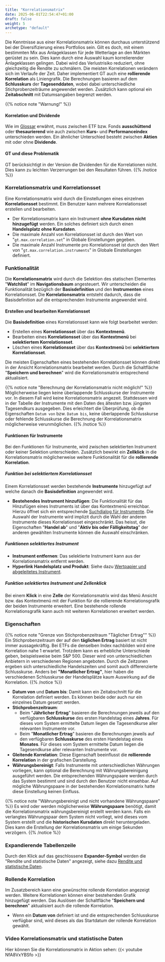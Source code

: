 ```yaml
---
title: "Korrelationsmatrix"
date: 2025-06-01T22:54:47+01:00
draft: false
weight: 5
archetype: "default"
---
```

Die Kenntnisse aus einer Korrelationsmatrix können durchaus unterstützend bei der Diversifizierung eines Portfolios sein. Gilt es doch, mit einem bestimmten Mix aus Anlageklassen für jede Wetterlage an den Märkten gerüstet zu sein. Dies kann durch eine Auswahl kaum korrelierender Anlageklassen gelingen. Dabei wird das Verlustrisiko reduziert, ohne gleichzeitig die Rendite zu schmälern. Die meisten Korrelationen verändern sich im Verlaufe der Zeit. Daher implementiert GT auch eine **rollierende Korrelation** als Liniengrafik. Die Berechnungen basieren auf dem **Schlusskurs** der **Tagesenddaten**, wobei dabei unterschiedliche Stichprobenzeiträume angewendet werden. Zusätzlich kann optional ein **Zeitabschnitt** mit Datumsangaben begrenzt werden.

{{% notice note "Warnung!" %}}
#### Korrelation und Dividende
Wie im [Glossar](../../glossar/) erwähnt, muss zwischen ETF bzw. Fonds **ausschüttend** oder **thesaurierend** wie auch zwischen **Kurs-** und **Performanceindex** unterschieden werden. Ein ähnlicher Unterschied besteht zwischen **Aktien** mit oder ohne **Dividende**.

#### GT und diese Problematik
GT berücksichtigt in der Version die Dividenden für die Korrelationen nicht. Dies kann zu leichten Verzerrungen bei den Resultaten führen.
{{% /notice %}}

### Korrelationsmatrix und Korrelationsset
Eine Korrelationsmatrix wird durch die Einstellungen eines einzelnen **Korrelationsset** bestimmt. Ein Benutzer kann mehrere Korrelationsset erstellen und bearbeiten.
- Der Korrelationsmatrix kann ein Instrument **ohne Kursdaten nicht hinzugefügt** werden. Ein solches definiert sich durch einen **Handelsplatz ohne Kursdaten**.
- Die maximale Anzahl von Korrelationsset ist durch den Wert von "`gt.max.correlation.set`" in Globale Einstellungen gegeben.
- Die maximale Anzahl Instrumente pro Korrelationsset ist durch den Wert von "`gt.max.correlation.instruments`" in Globale Einstellungen definiert.

### Funktionalität
Die **Korrelationsmatrix** wird durch die Selektion des statischen Elementes "**Watchlist**" im **Navigationsbaum** angesteuert. Wir unterscheiden die Funktionalität bezüglich der **Basisdefinition** und den **Instrumenten** eines Korrelationsset. Die **Korrelationsmatrix** entsteht dadurch, dass die Basisdefinition auf die entsprechenden Instrumente angewendet wird.

#### Erstellen und bearbeiten Korrelationsset
Die **Basisdefinition** eines Korrelationsset kann wie folgt bearbeitet werden:
- Erstellen eines **Korrelationsset** über das **Kontextmenü**.
- Bearbeiten eines **Korrelationsset** über das **Kontextmenü** bei **selektiertem Korrelationsset**.
- Löschen eines **Korrelationsset** über das **Kontextmenü** bei **selektiertem Korrelationsset**.

Die meisten Eigenschaften eines bestehenden Korrelationsset können direkt in der Ansicht Korrelationsmatrix bearbeitet werden. Durch die Schaltfläche "**Speichern und berechnen**" wird die Korrelationsmatrix entsprechend aktualisiert.

{{% notice note "Berechnung der Korrelationsmatrix nicht möglich!" %}}
Möglicherweise liegen keine überlappende Schlusskurse der Instrumente vor. In diesem Fall wird keine Korrelationsmatrix angezeit. Stattdessen wird in der Tabelle der Instrumente mit den Daten des ältesten bzw. jüngsten Tagesendkurs ausgegeben. Dies erleichtert die Überprüfung, ob die Eigenschaften `Datum von` bzw. `Datum bis`, keine überlappende Schlusskurse oder fehlende Schlusskurse die Berechnung der Korrelationsmatrix möglicherweise verunmöglichen.
{{% /notice %}}

#### Funktionen für Instrumente
Bei den Funktionen für Instrumente, wird zwischen selektierten Instrument oder keiner Selektion unterschieden. Zusätzlich bewirkt ein **Zellklick** in die Korrelationsmatrix möglicherweise weitere Funktionalität für die **rollierende Korrelation**.

##### Funktion bei selektiertem Korrelationsset
Einem Korrelationsset werden bestehende **Instrumente** hinzugefügt auf welche danach die **Basisdefinition** angewendet wird.
- **Bestehendes Instrument hinzufügen**: Die Funktionalität für das Hinzufügen eines Instruments ist über das Kontextmenü erreichbar. Hierzu öffnet sich ein entsprechende [Suchdialog für Instrumente](../instrument/searchdialog/). Die Auswahl der Instrumente wird implizit durch die Wahl der anderen Instrumente dieses Korrelationsset eingeschränkt. Das heisst, die Eigenschaften "**Handel ab**" und "**Aktiv bis oder Fälligkeitstag**" der anderen gewählten Instrumente können die Auswahl einschränken.

##### Funktionen selektiertes Instrument
- **Instrument entfernen**: Das selektierte Instrument kann aus der Korrelationsmatrix entfernt werden.
- **Hyperlink Handelsplatz und Produkt**: Siehe dazu [Wertpapier und abgeleitetes Instrument](../instrument/securityderived/).

##### Funktion selektiertes Instrument und Zellenklick
Bei einem **Klick** in eine **Zelle** der Korrelationsmatrix wird das Menü Ansicht bzw. das Kontextmenü mit der Funktion für die rollierende Korrelationsgrafik der beiden Instrumente erweitert. Eine bestehende rollende Korrelationsgrafik kann auch mit weiteren Korrelationen erweitert werden.

### Eigenschaften
{{% notice note "Grenze von Stichprobenzeitraum \"Täglicher Ertrag\"" %}}
Ein Stichprobenzeitraum der auf den **täglichen Ertrag** basiert ist nicht immer aussagekräftig. Bei ETFs die denselben Index nachbilden wird eine Korrelation nahe 1 erwartet. Trotzdem kann es erhebliche Unterschiede geben, beispielsweise beim S&P 500. Dieser wird von unterschiedlichen Anbietern in verschiedenen Regionen angeboten. Durch die Zeitzonen ergeben sich unterschiedliche Handelszeiten und somit auch differenzierte Schlusskurse. Anders bei **"Monatlicher Ertrag"**, hier haben die verschiedenen Schlusskurse der Handelsplätze kaum Auswirkung auf die Korrelation.
{{% /notice %}}

- **Datum von** und **Datum bis**: Damit kann ein Zeitabschnitt für die Korrelation definiert werden. Es können beide oder auch nur ein einzelnes Datum gesetzt werden.
- **Stichprobenzeitraum**: 
  - Beim "**Jährlicher Ertrag**" basieren die Berechnungen jeweils auf den verfügbaren **Schlusskurse** des ersten Handelstag eines **Jahres**. Für dieses vom System ermittelte Datum liegen die Tagesendkurse aller relevanten Instrumente vor.
  - Beim "**Monatlicher Ertrag**" basieren die Berechnungen jeweils auf den verfügbaren **Schlusskurse** des ersten Handelstag eines **Monates**. Für dieses vom System ermittelte Datum liegen die Tagesendkurse aller relevanten Instrumente vor.
- **Gleitende Korrelation**: Diese Eigenschaft beeinflusst die **rollierende Korrelation** in der grafischen Darstellung.
- **Währungsbereinigt**: Falls Instrumente mit unterschiedlichen Währungen vorliegen, kann optional die Berechnung mit Währungsbereinigung ausgeführt werden. Die entsprechenden Währungspaare werden durch das System bestimmt und sind durch den Benutzer nicht einsehbar. Auf mögliche Währungspaare in der bestehenden Korrelationsmatrix hatte diese Einstellung keinen Einfluss.

{{% notice note "Währungsbereinigt und nicht vorhandene Währungspaare" %}}
Es wird oder werden möglicherweise **Währungspaare** benötigt, damit die Korrelationsmatrix währungsbereinigt erstellt werden kann. Falls ein verlangtes Währungspaar dem System nicht vorliegt, wird dieses vom System erstellt und die **historischen Kursdaten** direkt heruntergeladen. Dies kann die Erstellung der Korrelationsmatrix um einige Sekunden verzögern.
{{% /notice %}}

### Expandierende Tabellenzeile
Durch den Klick auf das geschlossene **Expander-Symbol** werden die "Rendite und statistische Daten" angezeigt, siehe dazu [Rendite und statistische Daten](./returnstatdata/).

### Rollende Korrelation
Im Zusatzbereich kann eine gewünschte rollende Korrelation angezeigt werden. Weitere Korrelationen können einer bestehenden Grafik hinzugefügt werden. Das Auslösen der Schaltfläche "**Speichern und berechnen**" aktualisiert auch die rollende Korrelation.
- Wenn ein **Datum von** definiert ist und die entsprechenden Schlusskurse verfügbar sind, wird dieses als das Startdatum der rollende Korrelation gewählt.

### Video Korrelationsmatrix und statistische Daten
Hier können Sie die Korrelationsmatrix in Aktion sehen:
{{< youtube NfA8VxYBSfo >}}

